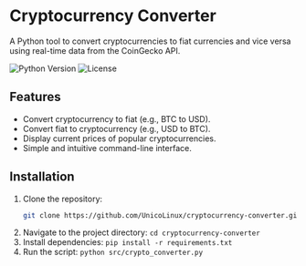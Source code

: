 # Cryptocurrency Converter

A Python tool to convert cryptocurrencies to fiat currencies and vice versa using real-time data from the CoinGecko API.

![Python Version](https://img.shields.io/badge/python-3.9%20%7C%203.10-blue)
![License](https://img.shields.io/badge/license-MIT-green)

## Features

- Convert cryptocurrency to fiat (e.g., BTC to USD).
- Convert fiat to cryptocurrency (e.g., USD to BTC).
- Display current prices of popular cryptocurrencies.
- Simple and intuitive command-line interface.

## Installation

1. Clone the repository:
   ```bash
   git clone https://github.com/UnicoLinux/cryptocurrency-converter.git
2.  Navigate to the project directory:
   ```cd cryptocurrency-converter```
3. Install dependencies:
   ```pip install -r requirements.txt```
4. Run the script:
   ```python src/crypto_converter.py```

